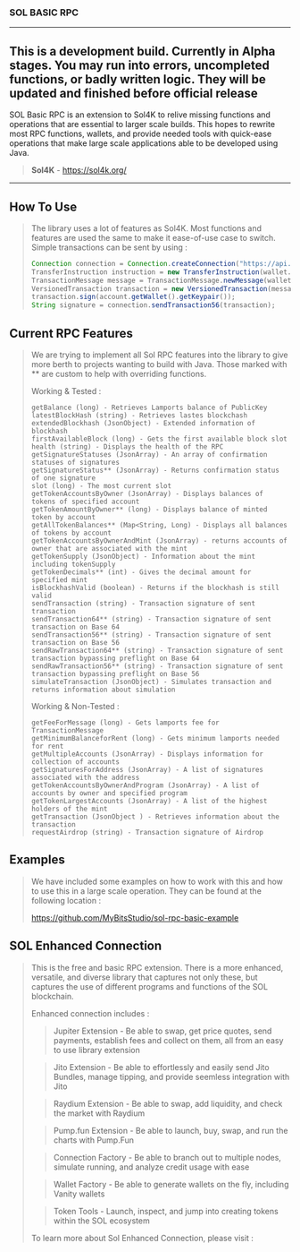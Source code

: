 ### SOL BASIC RPC 

---

**This is a development build. Currently in Alpha stages. You may run into errors, uncompleted functions, or badly written logic. They will be updated and finished before official release** 
---

SOL Basic RPC is an extension to Sol4K to relive missing functions and operations that are essential to larger scale builds. This hopes to rewrite most RPC functions, wallets, and provide needed tools with quick-ease operations that make large scale applications able to be developed using Java.

> **Sol4K** - https://sol4k.org/

---

## How To Use

> The library uses a lot of features as Sol4K. Most functions and features are used the same to make it ease-of-use case to switch.
> Simple transactions can be sent by using :
>
> ```java
> Connection connection = Connection.createConnection("https://api.testnet.solana.com/", Commitment.CONFIRMED);
> TransferInstruction instruction = new TransferInstruction(wallet.getKeypair().getPublicKey(), wallet2.getKeypair().getPublicKey(), 0.01 * LAMPORTS_PER_SOL );
> TransactionMessage message = TransactionMessage.newMessage(wallet.getKeypair().getPublicKey(), connection.getLatestBlockHash(), instruction);
> VersionedTransaction transaction = new VersionedTransaction(message);
> transaction.sign(account.getWallet().getKeypair());
> String signature = connection.sendTransaction56(transaction);
> ```

## Current RPC Features

> We are trying to implement all Sol RPC features into the library to give more berth to projects wanting to build with Java.
> Those marked with ** are custom to help with overriding functions.
> 
> Working & Tested :
> ```
> getBalance (long) - Retrieves Lamports balance of PublicKey
> latestBlockHash (string) - Retrieves lastes blockchash
> extendedBlockhash (JsonObject) - Extended information of blockhash
> firstAvailableBlock (long) - Gets the first available block slot
> health (string) - Displays the health of the RPC
> getSignatureStatuses (JsonArray) - An array of confirmation statuses of signatures
> getSignatureStatus** (JsonArray) - Returns confirmation status of one signature
> slot (long) - The most current slot
> getTokenAccountsByOwner (JsonArray) - Displays balances of tokens of specified account
> getTokenAmountByOwner** (long) - Displays balance of minted token by account
> getAllTokenBalances** (Map<String, Long) - Displays all balances of tokens by account
> getTokenAccountsByOwnerAndMint (JsonArray) - returns accounts of owner that are associated with the mint
> getTokenSupply (JsonObject) - Information about the mint including tokenSupply
> getTokenDecimals** (int) - Gives the decimal amount for specified mint
> isBlockhashValid (boolean) - Returns if the blockhash is still valid
> sendTransaction (string) - Transaction signature of sent transaction
> sendTransaction64** (string) - Transaction signature of sent transaction on Base 64
> sendTransaction56** (string) - Transaction signature of sent transaction on Base 56
> sendRawTransaction64** (string) - Transaction signature of sent transaction bypassing preflight on Base 64
> sendRawTransaction56** (string) - Transaction signature of sent transaction bypassing preflight on Base 56
> simulateTransaction (JsonObject) - Simulates transaction and returns information about simulation
> ```
> 
> Working & Non-Tested :
> ```
> getFeeForMessage (long) - Gets lamports fee for TransactionMessage
> getMinimumBalanceforRent (long) - Gets minimum lamports needed for rent
> getMultipleAccounts (JsonArray) - Displays information for collection of accounts
> getSignaturesForAddress (JsonArray) - A list of signatures associated with the address
> getTokenAccountsByOwnerAndProgram (JsonArray) - A list of accounts by owner and specified program
> getTokenLargestAccounts (JsonArray) - A list of the highest holders of the mint
> getTransaction (JsonObject ) - Retrieves information about the transaction
> requestAirdrop (string) - Transaction signature of Airdrop
> ```

## Examples

> We have included some examples on how to work with this and how to use this in a large scale operation.
> They can be found at the following location : 
> 
> https://github.com/MyBitsStudio/sol-rpc-basic-example

## SOL Enhanced Connection

> This is the free and basic RPC extension. There is a more enhanced, versatile, and diverse library that captures not only these, but
> captures the use of different programs and functions of the SOL blockchain.
> 
> Enhanced connection includes :
> > Jupiter Extension - Be able to swap, get price quotes, send payments, establish fees and collect on them, all from an easy to use library extension
>
> > Jito Extension - Be able to effortlessly and easily send Jito Bundles, manage tipping, and provide seemless integration with Jito
> 
> > Raydium Extension - Be able to swap, add liquidity, and check the market with Raydium
> 
> > Pump.fun Extension - Be able to launch, buy, swap, and run the charts with Pump.Fun
> 
> > Connection Factory - Be able to branch out to multiple nodes, simulate running, and analyze credit usage with ease
> 
> > Wallet Factory - Be able to generate wallets on the fly, including Vanity wallets
> 
> > Token Tools - Launch, inspect, and jump into creating tokens within the SOL ecosystem
> 
> To learn more about Sol Enhanced Connection, please visit : 

